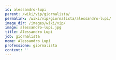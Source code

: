 ```yaml
---
id: alessandro-lupi
parent: /wiki/vip/giornalista/
permalink: /wiki/vip/giornalista/alessandro-lupi/
image_dir: /images/wiki/vip/
image: alessandro-lupi.jpg
title: Alessandro Lupi
job: giornalista
nome: Alessandro Lupi
professione: giornalista
content: ''
---
```

